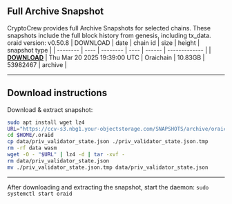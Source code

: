 ## Full Archive Snapshot
CryptoCrew provides full Archive Snapshots for selected chains. These snapshots include the full block history from genesis, including tx_data.
oraid version: v0.50.8
| DOWNLOAD | date | chain id | size | height | snapshot type |
| -------- | ---- | -------- | ---- | ------ | ------------- |
| **[DOWNLOAD](https://ccv-s3.nbg1.your-objectstorage.com/SNAPSHOTS/archive/oraichain/s3://ccv-s3/SNAPSHOTS/archive/oraichain/Oraichain_53982467.tar.lz4)** | Thu Mar 20 2025 19:39:00 UTC | Oraichain | 10.83GB | 53982467 | archive |

---

## Download instructions
Download & extract snapshot:
```sh
sudo apt install wget lz4
URL="https://ccv-s3.nbg1.your-objectstorage.com/SNAPSHOTS/archive/oraichain/"
cd $HOME/.oraid
cp data/priv_validator_state.json ./priv_validator_state.json.tmp
rm -rf data wasm
wget -O - "$URL" | lz4 -d | tar -xvf -
rm data/priv_validator_state.json
mv ./priv_validator_state.json.tmp data/priv_validator_state.json
```
---

After downloading and extracting the snapshot, start the daemon:
`sudo systemctl start oraid`
